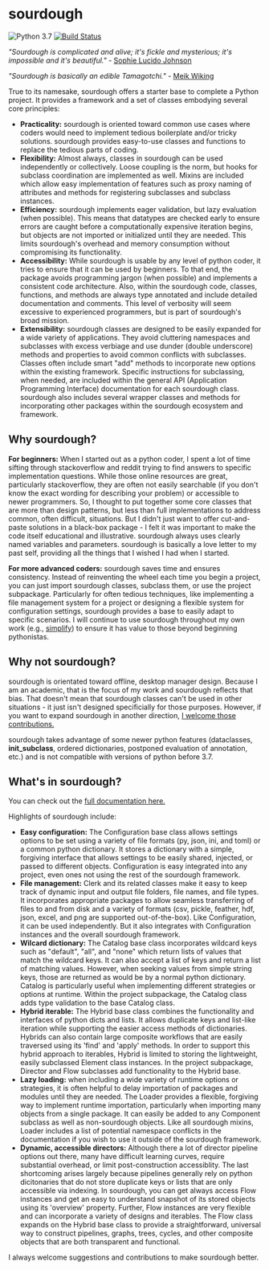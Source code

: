 # sourdough

![Python 3.7](https://img.shields.io/badge/python-3.7-blue.svg)
[![Build Status](https://img.shields.io/travis/with_precedent/sourdough.svg)](https://travis-ci.org/with_precedent/sourdough)

<em>"Sourdough is complicated and alive; it's fickle and mysterious; it's impossible and it's beautiful."</em> - [Sophie Lucido Johnson](https://www.bonappetit.com/story/sourdough-starter-love-letter)

<em>"Sourdough is basically an edible Tamagotchi."</em> - [Meik Wiking](https://us.gozney.com/blogs/academy/how-to-make-a-sourdough-starter)

True to its namesake, sourdough offers a starter base to complete a Python project. It provides a framework and a set of classes embodying several core principles:

* **Practicality:** sourdough is oriented toward common use cases where coders would need to implement tedious boilerplate and/or tricky solutions. sourdough provides easy-to-use classes and functions to replace the tedious parts of coding.
* **Flexibility:** Almost always, classes in sourdough can be used independently or collectively. Loose coupling is the norm, but hooks for subclass coordination are implemented as well. Mixins are included which allow easy implementation of features such as proxy naming of attributes and methods for registering subclasses and subclass instances.
* **Efficiency:** sourdough implements eager validation, but lazy evaluation (when possible). This means that datatypes are checked early to ensure errors are caught before a computationally expensive iteration begins, but objects are not imported or initialized until they are needed. This limits sourdough's overhead and memory consumption without compromising its functionality.
* **Accessibility:** While sourdough is usable by any level of python coder, it tries to ensure that it can be used by beginners. To that end, the package avoids programming jargon (when possible) and implements a consistent code architecture. Also, within the sourdough code, classes, functions, and methods are always type annotated and include detailed documentation and comments. This level of verbosity will seem excessive to experienced programmers, but is part of sourdough's broad mission.
* **Extensibility:** sourdough classes are designed to be easily expanded for a wide variety of applications. They avoid cluttering namespaces and subclasses with excess verbiage and use dunder (double underscore) methods and properties to avoid common conflicts with subclasses. Classes often include smart "add" methods to incorporate new options within the existing framework. Specific instructions for subclassing, when needed, are included within the general API (Application Programming Interface) documentation for each sourdough class. sourdough also includes several wrapper classes and methods for incorporating other packages within the sourdough ecosystem and framework.


## Why sourdough?

**For beginners:** When I started out as a python coder, I spent a lot of time sifting through stackoverflow and reddit trying to find answers to specific implementation questions. While those online resources are great, particularly stackoverflow, they are often not easily searchable (if you don't know the exact wording for describing your problem) or accessible to newer programmers. So, I thought to put together some core classes that are more than design patterns, but less than full implementations to address common, often difficult, situations. But I didn't just want to offer cut-and-paste solutions in a black-box package - I felt it was important to make the code itself educational and illustrative. sourdough always uses clearly named variables and parameters. sourdough is basically a love letter to my past self, providing all the things that I wished I had when I started.

**For more advanced coders:** sourdough saves time and ensures consistency. Instead of reinventing the wheel each time you begin a project, you can just import sourdough classes, subclass them, or use the project subpackage. Particularly for often tedious techniques, like implementing a file management system for a project or designing a flexible system for configuration settings, sourdough provides a base to easily adapt to specific scenarios. I will continue to use sourdough throughout my own work (e.g., [simplify](https://www.github.com/WithPrecedent/simplify)) to ensure it has value to those beyond beginning pythonistas.

## Why not sourdough?

sourdough is orientated toward offline, desktop manager design. Because I am an academic, that is the focus of my work and sourdough reflects that bias. That doesn't mean that sourdough classes can't be used in other situations - it just isn't designed specificially for those purposes. However, if you want to expand sourdough in another direction, [I welcome those contributions.](https://github.com/WithPrecedent/sourdough/contributors_guide.md)

sourdough takes advantage of some newer python features (dataclasses, __init_subclass__, ordered dictionaries, postponed evaluation of annotation, 
etc.) and is not compatible with versions of python before 3.7.

## What's in sourdough?

You can check out the [full documentation here.](https://sourdough.readthedocs.io/en/latest/)

Highlights of sourdough include:

* **Easy configuration:** The Configuration base class allows settings options to be set using a variety of file formats (py, json, ini, and toml) or a common python dictionary. It stores a dictionary with a simple, forgiving interface that allows settings to be easily shared, injected, or passed to different objects. Configuration is easy integrated into any project, even ones not using the rest of the sourdough framework.
* **File management:** Clerk and its related classes make it easy to keep track of dynamic input and output file folders, file names, and file types. It incorporates appropriate packages to allow seamless transferring of files to and from disk and a variety of formats (csv, pickle, feather, hdf, json, excel, and png are supported out-of-the-box). Like Configuration, it can be used independently. But it also integrates with Configuration instances and the overall sourdough framework.
* **Wilcard dictionary:** The Catalog base class incorporates wildcard keys such as "default", "all", and "none" which return lists of values that match the wildcard keys. It can also accept a list of keys and return a list of matching values. However, when seeking values from simple string keys, those are returned as would be by a normal python dictionary. Catalog is particularly useful when implementing different strategies or options at runtime. Within the project subpackage, the Catalog class adds type validation to the base Catalog class.
* **Hybrid iterable:** The Hybrid base class combines the functionality and interfaces of python dicts and lists. It allows duplicate keys and list-like iteration while supporting the easier access methods of dictionaries. Hybrids can also contain large composite workflows that are easily traversed using its 'find' and 'apply' methods. In order to support this hybrid approach to iterables, Hybrid is limited to storing the lightweight, easily subclassed Element class instances. In the project subpackage, Director and Flow subclasses add functionality to the Hybrid base.
* **Lazy loading:** when including a wide variety of runtime options or strategies, it is often helpful to delay importation of packages and modules until they are needed. The Loader provides a flexible, forgiving way to implement runtime importation, particularly when importing many objects from a single package. It can easily be added to any Component subclass as well as non-sourdough objects. Like all sourdough mixins, Loader includes a list of potential namespace conflicts in the documentation if you wish to use it outside of the sourdough framework.
* **Dynamic, accessible directors:** Although there a lot of director pipeline options out there, many have difficult learning curves, require substantial overhead, or limit post-construction accessiblity. The last shortcoming arises largely because pipelines generally rely on python dicitonaries that do not store duplicate keys or lists that are only accessible via indexing. In sourdough, you can get always access Flow instances and get an easy to understand snapshot of its stored objects using its 'overview' property. Further, Flow instances are very flexible and can incorporate a variety of designs and iterables. The Flow class expands on the Hybrid base class to provide a straightforward, universal way to construct pipelines, graphs, trees, cycles, and other composite objects that are both transparent and functional.

I always welcome suggestions and contributions to make sourdough better.
